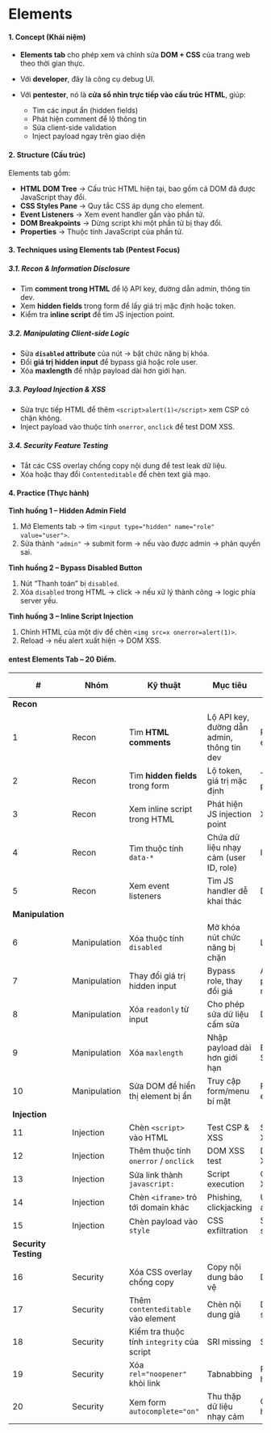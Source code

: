 # Elements



#### **1. Concept (Khái niệm)**

* **Elements tab** cho phép xem và chỉnh sửa **DOM + CSS** của trang web theo thời gian thực.
* Với **developer**, đây là công cụ debug UI.
* Với **pentester**, nó là **cửa sổ nhìn trực tiếp vào cấu trúc HTML**, giúp:

  * Tìm các input ẩn (hidden fields)
  * Phát hiện comment để lộ thông tin
  * Sửa client-side validation
  * Inject payload ngay trên giao diện

#### **2. Structure (Cấu trúc)**

Elements tab gồm:

* **HTML DOM Tree** → Cấu trúc HTML hiện tại, bao gồm cả DOM đã được JavaScript thay đổi.
* **CSS Styles Pane** → Quy tắc CSS áp dụng cho element.
* **Event Listeners** → Xem event handler gắn vào phần tử.
* **DOM Breakpoints** → Dừng script khi một phần tử bị thay đổi.
* **Properties** → Thuộc tính JavaScript của phần tử.

#### **3. Techniques using Elements tab (Pentest Focus)**

##### 3.1. Recon & Information Disclosure

* Tìm **comment trong HTML** để lộ API key, đường dẫn admin, thông tin dev.
* Xem **hidden fields** trong form để lấy giá trị mặc định hoặc token.
* Kiểm tra **inline script** để tìm JS injection point.

##### 3.2. Manipulating Client-side Logic

* Sửa **`disabled` attribute** của nút → bật chức năng bị khóa.
* Đổi **giá trị hidden input** để bypass giá hoặc role user.
* Xóa **maxlength** để nhập payload dài hơn giới hạn.

##### 3.3. Payload Injection & XSS

* Sửa trực tiếp HTML để thêm `<script>alert(1)</script>` xem CSP có chặn không.
* Inject payload vào thuộc tính `onerror`, `onclick` để test DOM XSS.

##### 3.4. Security Feature Testing

* Tắt các CSS overlay chống copy nội dung để test leak dữ liệu.
* Xóa hoặc thay đổi `Contenteditable` để chèn text giả mạo.

#### **4. Practice (Thực hành)**

**Tình huống 1 – Hidden Admin Field**

1. Mở Elements tab → tìm `<input type="hidden" name="role" value="user">`.
2. Sửa thành `"admin"` → submit form → nếu vào được admin → phân quyền sai.

**Tình huống 2 – Bypass Disabled Button**

1. Nút “Thanh toán” bị `disabled`.
2. Xóa `disabled` trong HTML → click → nếu xử lý thành công → logic phía server yếu.

**Tình huống 3 – Inline Script Injection**

1. Chỉnh HTML của một div để chèn `<img src=x onerror=alert(1)>`.
2. Reload → nếu alert xuất hiện → DOM XSS.
#### entest Elements Tab – 20 Điểm.

| #                    | Nhóm         | Kỹ thuật                                   | Mục tiêu                                   | Khai thác tiềm năng             |
| -------------------- | ------------ | ------------------------------------------ | ------------------------------------------ | ------------------------------- |
| **Recon**            |              |                                            |                                            |                                 |
| 1                    | Recon        | Tìm **HTML comments**                      | Lộ API key, đường dẫn admin, thông tin dev | Recon & exploitation            |
| 2                    | Recon        | Tìm **hidden fields** trong form           | Lộ token, giá trị mặc định                 | Token hijack, price tampering   |
| 3                    | Recon        | Xem inline script trong HTML               | Phát hiện JS injection point               | XSS                             |
| 4                    | Recon        | Tìm thuộc tính `data-*`                    | Chứa dữ liệu nhạy cảm (user ID, role)      | IDOR                            |
| 5                    | Recon        | Xem event listeners                        | Tìm JS handler dễ khai thác                | DOM XSS                         |
| **Manipulation**     |              |                                            |                                            |                                 |
| 6                    | Manipulation | Xóa thuộc tính `disabled`                  | Mở khóa nút chức năng bị chặn              | Logic bypass                    |
| 7                    | Manipulation | Thay đổi giá trị hidden input              | Bypass role, thay đổi giá                  | Auth bypass, price manipulation |
| 8                    | Manipulation | Xóa `readonly` từ input                    | Cho phép sửa dữ liệu cấm sửa               | Data tampering                  |
| 9                    | Manipulation | Xóa `maxlength`                            | Nhập payload dài hơn giới hạn              | Buffer overflow, SQLi           |
| 10                   | Manipulation | Sửa DOM để hiển thị element bị ẩn          | Truy cập form/menu bí mật                  | Feature exposure                |
| **Injection**        |              |                                            |                                            |                                 |
| 11                   | Injection    | Chèn `<script>` vào HTML                   | Test CSP & XSS                             | Stored/Reflected XSS            |
| 12                   | Injection    | Thêm thuộc tính `onerror` / `onclick`      | DOM XSS test                               | DOM-based XSS                   |
| 13                   | Injection    | Sửa link thành `javascript:`               | Script execution                           | Clickjacking + XSS              |
| 14                   | Injection    | Chèn `<iframe>` trỏ tới domain khác        | Phishing, clickjacking                     | UI redress attack               |
| 15                   | Injection    | Chèn payload vào `style`                   | CSS exfiltration                           | Stealing sensitive data         |
| **Security Testing** |              |                                            |                                            |                                 |
| 16                   | Security     | Xóa CSS overlay chống copy                 | Copy nội dung bảo vệ                       | Data leak                       |
| 17                   | Security     | Thêm `contenteditable` vào element         | Chèn nội dung giả                          | Defacement simulation           |
| 18                   | Security     | Kiểm tra thuộc tính `integrity` của script | SRI missing                                | Script tampering                |
| 19                   | Security     | Xóa `rel="noopener"` khỏi link             | Tabnabbing                                 | Phishing tab hijack             |
| 20                   | Security     | Xem form `autocomplete="on"`               | Thu thập dữ liệu nhạy cảm                  | Credential harvesting           |
